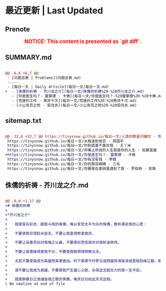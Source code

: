 # 最近更新 | Last Updated

## Prenote

<p style="font-size: larger; font-weight: bold; color: red; text-align: center;">NOTICE: This content is presented as `git diff`.</p>

## SUMMARY.md

```diff

@@ -6,6 +6,7 @@
 - [问题总表 | Problems](问题总表.md)
 -----
 - [每日一文 | Daily Article](每日一文/每日一文.md)
+  - [侏儒的祈祷 - 芥川龙之介](每日一文/侏儒的祈祷%20-%20芥川龙之介.md)
   - [你是医生吗？- 雷蒙德 · 卡佛](每日一文/你是医生吗？-%20雷蒙德%20·%20卡佛.md)
   - [荒唐的工作 - 黑井千次](每日一文/荒唐的工作%20-%20黑井千次.md)
   - [小公务员之死 - 契诃夫](每日一文/小公务员之死%20-%20契诃夫.md)
```

## sitemap.txt

```diff

@@ -32,6 +32,7 @@ https://tinysnow.github.io/每日一文/人类的群星闪耀时 - 茨威格
 https://tinysnow.github.io/每日一文/从痴迷到依恋 - 周国平
 https://tinysnow.github.io/每日一文/你到底喜不喜欢我 - 王丫米
 https://tinysnow.github.io/每日一文/你嘴上所说的人生就是你的人生 - 佐藤富雄
+https://tinysnow.github.io/每日一文/你是医生吗？- 雷蒙德 · 卡佛
 https://tinysnow.github.io/每日一文/你有没有钱 - 李敖
 https://tinysnow.github.io/每日一文/你的那双眼睛 - 三毛
 https://tinysnow.github.io/每日一文/你要是在麦田里遇到了我 - 罗伯特 · 彭斯
```

## 侏儒的祈祷 - 芥川龙之介.md

```diff

@@ -0,0 +1,17 @@
+# 侏儒的祈祷
+
+*芥川龙之介*
+
+　　我是穿五彩衣、献筋斗戏的侏儒，唯以享受太平为乐的侏儒，敬祈满足我的心愿：
+
+　　不要使我穷得粒米皆无，不要让我富得熊掌食厌。
+
+　　不要让采桑农妇对我嗤之以鼻，不要使后宫佳丽亦对我秋波频传。
+
+　　不要让我愚昧得麦菽不分，不要使我聪明得明察云天。
+
+　　尤其不要使我成为英雄而英勇善战。时下我便不时梦见或跨越惊涛骇浪或登临险峰之巅，即在梦中变不可能为可能——再没有比这种梦更令人惶恐不安。如与恶龙搏斗一样，我正在为同梦的对峙而苦恼不堪。
+
+　　请不要让我成为英雄，不要使我产生雄心义胆，永保这无能无力的我一生平安。
+
+　　我是醉春日之酒诵金缕之歌的侏儒，唯求日日如此天天这般。
\ No newline at end of file
```
